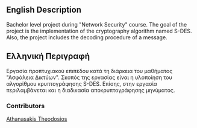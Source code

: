 ## English Description

Bachelor level project during "Network Security" course. The goal of the project is the implementation of the cryptography algorithm named S-DES. Also, the project includes the decoding procedure of a message.

## Ελληνική Περιγραφή

Εργασία προπτυχιακού επιπέδου κατά τη διάρκεια του μαθήματος "Ασφάλεια Δικτύων". Σκοπός της εργασίας είναι η υλοποίηση του αλγορίθμου κρυπτογράφησης S-DES. Επίσης, στην εργασία περιλαμβάνεται και η διαδικασία αποκρυπτογράφησης μηνύματος.


### Contributors

[Athanasakis Theodosios](https://theathral.github.io)

